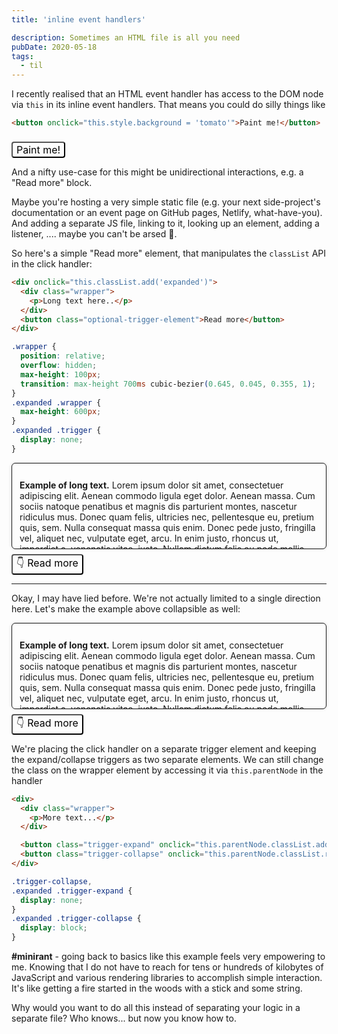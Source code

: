 ```yaml
---
title: 'inline event handlers'

description: Sometimes an HTML file is all you need
pubDate: 2020-05-18
tags:
  - til
---
```


I recently realised that an HTML event handler has access to the DOM node via `this` in
its inline event handlers. That means you could do silly things like

```html
<button onclick="this.style.background = 'tomato'">Paint me!</button>
```

<button onclick="this.style.background = 'tomato'">Paint me!</button>

And a nifty use-case for this might be unidirectional interactions, e.g. a "Read more" block.

Maybe you're hosting a very simple static file (e.g. your next side-project's documentation
or an event page on GitHub pages, Netlify, what-have-you). And adding a separate
JS file, linking to it, looking up an element, adding a listener, .... maybe you can't be arsed 🙊.

So here's a simple "Read more" element, that manipulates the `classList` API in the click handler:

```html
<div onclick="this.classList.add('expanded')">
  <div class="wrapper">
    <p>Long text here..</p>
  </div>
  <button class="optional-trigger-element">Read more</button>
</div>
```

```css
.wrapper {
  position: relative;
  overflow: hidden;
  max-height: 100px;
  transition: max-height 700ms cubic-bezier(0.645, 0.045, 0.355, 1);
}
.expanded .wrapper {
  max-height: 600px;
}
.expanded .trigger {
  display: none;
}
```

<div onclick="this.classList.add('expanded')">
  <div class="wrapper">
    <p><strong>Example of long text.</strong> Lorem ipsum dolor sit amet, consectetuer adipiscing elit. Aenean commodo ligula eget dolor. Aenean massa. Cum sociis natoque penatibus et magnis dis parturient montes, nascetur ridiculus mus. Donec quam felis, ultricies nec, pellentesque eu, pretium quis, sem. Nulla consequat massa quis enim. Donec pede justo, fringilla vel, aliquet nec, vulputate eget, arcu. In enim justo, rhoncus ut, imperdiet a, venenatis vitae, justo. Nullam dictum felis eu pede mollis pretium. Integer tincidunt. Cras dapibus. Vivamus elementum semper nisi. Aenean vulputate eleifend tellus. Aenean leo ligula, porttitor eu, consequat vitae, eleifend ac, enim. Aliquam lorem ante, dapibus in, viverra quis, feugiat a, tellus. Phasellus viverra nulla ut metus varius laoreet. Quisque rutrum. Aenean imperdiet. Etiam ultricies nisi vel augue. Curabitur ullamcorper ultricies nisi. Sed consequat, leo eget bibendum sodales, augue velit cursus nunc</p>
  </div>
  <button class="trigger">👇 Read more</button>
</div>

<hr class="-spaced" />

Okay, I may have lied before. We're not actually limited to a single direction here.
Let's make the example above collapsible as well:

<div>
  <div class="wrapper">
    <p><strong>Example of long text.</strong> Lorem ipsum dolor sit amet, consectetuer adipiscing elit. Aenean commodo ligula eget dolor. Aenean massa. Cum sociis natoque penatibus et magnis dis parturient montes, nascetur ridiculus mus. Donec quam felis, ultricies nec, pellentesque eu, pretium quis, sem. Nulla consequat massa quis enim. Donec pede justo, fringilla vel, aliquet nec, vulputate eget, arcu. In enim justo, rhoncus ut, imperdiet a, venenatis vitae, justo. Nullam dictum felis eu pede mollis pretium. Integer tincidunt. Cras dapibus. Vivamus elementum semper nisi. Aenean vulputate eleifend tellus. Aenean leo ligula, porttitor eu, consequat vitae, eleifend ac, enim. Aliquam lorem ante, dapibus in, viverra quis, feugiat a, tellus. Phasellus viverra nulla ut metus varius laoreet. Quisque rutrum. Aenean imperdiet. Etiam ultricies nisi vel augue. Curabitur ullamcorper ultricies nisi. Sed consequat, leo eget bibendum sodales, augue velit cursus nunc</p>
  </div>
  <button class="trigger-expand" onclick="this.parentNode.classList.add('expanded')">👇 Read more</button>
  <button class="trigger-collapse" onclick="this.parentNode.classList.remove('expanded')">👆 Show less</button>
</div>

We're placing the click handler on a separate trigger element and keeping the
expand/collapse triggers as two separate elements. We can still change the class
on the wrapper element by accessing it via `this.parentNode` in the handler

```html
<div>
  <div class="wrapper">
    <p>More text...</p>
  </div>

  <button class="trigger-expand" onclick="this.parentNode.classList.add('expanded')">👇 Read more</button>
  <button class="trigger-collapse" onclick="this.parentNode.classList.remove('expanded')">👆 Show less</button>
</div>
```

```css
.trigger-collapse,
.expanded .trigger-expand {
  display: none;
}
.expanded .trigger-collapse {
  display: block;
}
```

<div class="foxy-box -padded-m -space-top">
  <strong>#minirant</strong> - going back to basics like this example feels very
  empowering to me. Knowing that I do not have to reach for tens or hundreds of
  kilobytes of JavaScript and various rendering libraries to accomplish simple
  interaction. It's like getting a fire started in the woods with a stick and some string.
</div>

Why would you want to do all this instead of separating your logic in a separate file?
Who knows... but now you know how to.

<style>
.wrapper {
  position: relative;
  overflow: hidden;
  max-height: 112px;
  border: 1px solid;
  color: var(--color);
  box-shadow: 0px 0px 5px 0px rgba(0, 0, 0, 0.15);
  border-radius: 6px;
  padding: 12px;
  transition: max-height 400ms cubic-bezier(0.645, 0.045, 0.355, 1);
}
.expanded .wrapper {
  max-height: 600px;
}
.trigger-collapse,
.expanded .trigger,
.expanded .trigger-expand {
  display: none;
}
.expanded .trigger-collapse {
  display: block;
}
button {
  background: none;
  font-size: 16px;
  font-family: inherit;
  margin-top: 8px;
  border-radius: 4px;
}
</style>
